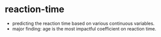# reaction-time
* predicting the reaction time based on various continuous variables. 
* major finding: age is the most impactful coefficient on reaction time. 
